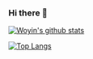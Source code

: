 ### Hi there 👋

<!--
**nucternal18/nucternal18** is a ✨ _special_ ✨ repository because its `README.md` (this file) appears on your GitHub profile.

Here are some ideas to get you started:

- 🔭 I’m currently working on ...
- 🌱 I’m currently learning ...
- 👯 I’m looking to collaborate on ...
- 🤔 I’m looking for help with ...
- 💬 Ask me about ...
- 📫 How to reach me: ...
- 😄 Pronouns: ...
- ⚡ Fun fact: ...
-->

[![Woyin's github stats](https://github-readme-stats.vercel.app/api?username=nucternal18&count_private=true&show_icons=true&theme=radical&hide_rank=false)](https://github.com/nucternal18/github-readme-stats)

[![Top Langs](https://github-readme-stats.vercel.app/api/top-langs/?username=nucternal18)](https://github.com/nucternal18/github-readme-stats)
